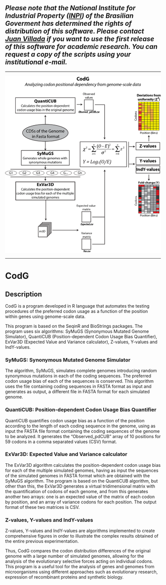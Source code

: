 

## _Please note that the National Institute for Industrial Property ([INPI](http://www.inpi.gov.br/)) of the Brasilian Goverment has determined the rights of distribution of this software. Please contact [Juan Villada](juan.arteaga@ufv.br) if you want to use the first release of this software for academic research. You can request a copy of the scripts using your institutional e-mail._

____

![CodG Schema](/Images/CodG.png)

____

# CodG

## Description
CodG is a program developed in R language that automates the testing procedures of the preferred codon usage as a function of the position within genes using genome-scale data. 

This program is based on the SeqinR and BioStrings packages. The program uses six algorithms: SyMuGS (Synonymous Mutated Genome Simulator), QuantiCUB (Position-dependent Codon Usage Bias Quantifier), ExVar3D (Expected Value and Variance calculator), Z-values, Y-values and IndY-values.

### SyMuGS: Synonymous Mutated Genome Simulator
The algorithm, SyMuGS, simulates complete genomes introducing random synonymous mutations in each of the coding sequences. The preferred codon usage bias of each of the sequences is conserved. This algorithm uses the file containing coding sequences in FASTA format as input and generates as output, a different file in FASTA format for each simulated genome.

### QuantiCUB: Position-dependent Codon Usage Bias Quantifier
QuantiCUB quantifies codon usage bias as a function of the position according to the length of each coding sequence in the genome, using as input the FASTA file format containing the coding sequences of the genome to be analyzed. It generates the “Observed_pdCUB” array of 10 positions for 59 codons in a comma separated values ​​(CSV) format.

### ExVar3D: Expected Value and Variance calculator
The ExVar3D algorithm calculates the position-dependent codon usage bias for each of the multiple simulated genomes, having as input the sequences of the simulated genomes in FASTA format which are obtained with the SyMuGS algorithm. The program is based on the QuantiCUB algorithm, but other than this, the ExVar3D generates a virtual tridimensional matrix with the quantification of codons of each genome, and from this generates another two arrays: one is an expected value of the matrix of each codon by position, and an array of variance codons for each position. The output format of these two matrices is CSV.

### Z-values, Y-values and IndY-values
Z-values, Y-values and IndY-values are algorithms implemented to create comprehensive figures in order to illustrate the complex results obtained of the entire previous experimentation.

Thus, CodG compares the codon distribution differences of the original genome with a large number of simulated genomes, allowing for the analysis of the evolutionary selective forces acting on individual codons. This program is a useful tool for the analysis of genes and genomes from microorganisms using different approaches such as evolutionary research, expression of recombinant proteins and synthetic biology.
